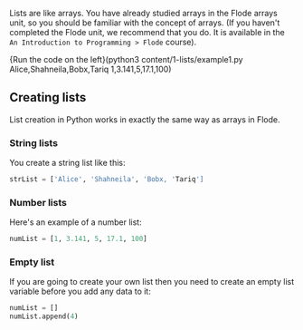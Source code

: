 Lists are like arrays. You have already studied arrays in the Flode arrays unit, so you should be familiar with the concept of arrays. (If you haven't completed the Flode unit, we recommend that you do. It is available in the `An Introduction to Programming > Flode` course).

{Run the code on the left}(python3 content/1-lists/example1.py Alice,Shahneila,Bobx,Tariq 1,3.141,5,17.1,100)

## Creating lists
List creation in Python works in exactly the same way as arrays in Flode. 

### String lists
You create a string list like this:

```python
strList = ['Alice', 'Shahneila', 'Bobx, 'Tariq']
```

### Number lists
Here's an example of a number list:

```python
numList = [1, 3.141, 5, 17.1, 100]
```

### Empty list
If you are going to create your own list then you need to create an empty list variable before you add any data to it:

```python
numList = []
numList.append(4)
```
